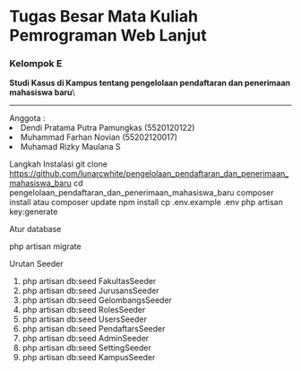 <h1>Tugas Besar Mata Kuliah Pemrograman Web Lanjut</h1>
<h3>Kelompok E</h3>
<strong>Studi Kasus di Kampus tentang pengelolaan pendaftaran dan penerimaan mahasiswa baru</strong>\
<hr/>
Anggota :
<li> Dendi Pratama Putra Pamungkas (5520120122)</li>
<li> Muhammad Farhan Novian (55202120017)</li>
<li> Muhamad Rizky Maulana S</li>

Langkah Instalasi
git clone https://github.com/lunarcwhite/pengelolaan_pendaftaran_dan_penerimaan_mahasiswa_baru
cd pengelolaan_pendaftaran_dan_penerimaan_mahasiswa_baru
composer install atau composer update
npm install
cp .env.example .env
php artisan key:generate

Atur database

php artisan migrate

Urutan Seeder
1. php artisan db:seed FakultasSeeder
2. php artisan db:seed JurusansSeeder
3. php artisan db:seed GelombangsSeeder
4. php artisan db:seed RolesSeeder
5. php artisan db:seed UsersSeeder
6. php artisan db:seed PendaftarsSeeder
7. php artisan db:seed AdminSeeder
8. php artisan db:seed SettingSeeder
9. php artisan db:seed KampusSeeder
